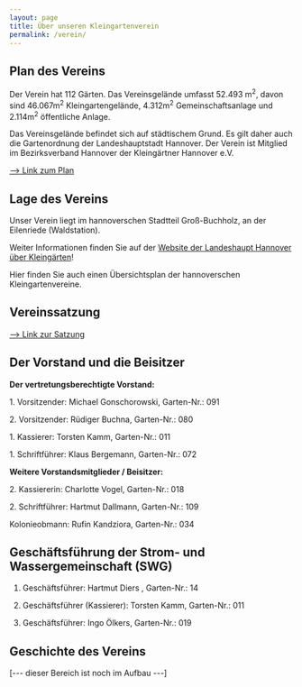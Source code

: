 ```yaml
---
layout: page
title: Über unseren Kleingartenverein
permalink: /verein/
---
```


## Plan des Vereins

Der Verein hat 112 Gärten. Das Vereinsgelände umfasst 52.493 m<sup>2</sup>, davon sind 46.067m<sup>2</sup> Kleingartengelände, 4.312m<sup>2</sup> Gemeinschaftsanlage und 2.114m<sup>2</sup> öffentliche Anlage.

Das Vereinsgelände befindet sich auf städtischem Grund. Es gilt daher auch die Gartenordnung der Landeshauptstadt Hannover. Der Verein ist Mitglied im Bezirksverband Hannover der Kleingärtner Hannover e.V.

[--> Link zum Plan](https://www.kgv-waldfrieden-hannover.de/fileadmin/Dokumente/Plan_2002__Konvertiert_.pdf)

## Lage des Vereins

Unser Verein liegt im hannoverschen Stadtteil Groß-Buchholz, an der Eilenriede (Waldstation).

Weiter Informationen finden Sie auf der [Website der Landeshaupt Hannover über Kleingärten](https://www.hannover.de/Kultur-Freizeit/Naherholung/G%C3%A4rten-genie%C3%9Fen/Kleing%C3%A4rten)!

Hier finden Sie auch einen Übersichtsplan der hannoverschen Kleingartenvereine.

## Vereinssatzung

[--> Link zur Satzung](https://www.kgv-waldfrieden-hannover.de/fileadmin/Dokumente/Satzung001.pdf)

## Der Vorstand und die Beisitzer

**Der vertretungsberechtigte Vorstand:**

1\. Vorsitzender: Michael Gonschorowski, Garten-Nr.: 091

2\. Vorsitzender: Rüdiger Buchna, Garten-Nr.: 080

1\. Kassierer: Torsten Kamm, Garten-Nr.: 011

1\. Schriftführer: Klaus Bergemann, Garten-Nr.: 072

**Weitere Vorstandsmitglieder / Beisitzer:**

2\. Kassiererin: Charlotte Vogel, Garten-Nr.: 018

2\. Schriftführer: Hartmut Dallmann, Garten-Nr.: 109

Kolonieobmann: Rufin Kandziora, Garten-Nr.: 034

## Geschäftsführung der Strom- und Wassergemeinschaft (SWG)

1. Geschäftsführer: Hartmut Diers , Garten-Nr.: 14

2. Geschäftsführer (Kassierer): Torsten Kamm, Garten-Nr.: 011

3. Geschäftsführer: Ingo Ölkers, Garten-Nr.: 019

## Geschichte des Vereins

[--- dieser Bereich ist noch im Aufbau ---]
